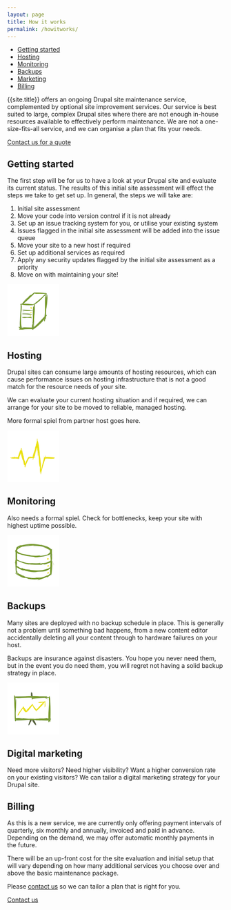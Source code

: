 ```yaml
---
layout: page
title: How it works
permalink: /howitworks/
---
```


<ul class="menu">
	<li><a href="#start">Getting started</a></li>
	<li><a href="#hosting">Hosting</a></li>
	<li><a href="#monitoring">Monitoring</a></li>
	<li><a href="#backups">Backups</a></li>
	<li><a href="#marketing">Marketing</a></li>
	<li><a href="#billing">Billing</a></li>
</ul>

{{site.title}} offers an ongoing Drupal site maintenance service, complemented by optional site improvement services. Our service is best suited to large, complex Drupal sites where there are not enough in-house resources available to effectively perform maintenance. We are not a one-size-fits-all service, and we can organise a plan that fits your needs.

<div class="ctawrapper"><a class="ctabutton" href="/contact">Contact us for a quote</a></div>


<a name="start"></a>
<h2 class="howitworkstitle">Getting started</h2>

The first step will be for us to have a look at your Drupal site and evaluate its current status. The results of this initial site assessment will effect the steps we take to get set up. In general, the steps we will take are:

<ol>
	<li>Initial site assessment</li>
	<li>Move your code into version control if it is not already</li>
	<li>Set up an issue tracking system for you, or utilise your existing system</li>
	<li>Issues flagged in the initial site assessment will be added into the issue queue</li>
	<li>Move your site to a new host if required</li>
	<li>Set up additional services as required</li>
	<li>Apply any security updates flagged by the initial site assessment as a priority</li>
	<li>Move on with maintaining your site!</li>
</ol>

<a name="hosting"></a>
<img src="/hosting.png" class="howitworksicon">

<h2 class="howitworkstitle">Hosting</h2>

Drupal sites can consume large amounts of hosting resources, which can cause performance issues on hosting infrastructure that is not a good match for the resource needs of your site.

We can evaluate your current hosting situation and if required, we can arrange for your site to be moved to reliable, managed hosting.

More formal spiel from partner host goes here.

<a name="monitoring"></a>
<img src="/monitoring.png" class="howitworksicon">

<h2 class="howitworkstitle">Monitoring</h2>

Also needs a formal spiel. Check for bottlenecks, keep your site with highest uptime possible.

<a name="backups"></a>
<img src="/database.png" class="howitworksicon">

<h2 class="howitworkstitle">Backups</h2>

Many sites are deployed with no backup schedule in place. This is generally not a problem until something bad happens, from a new content editor accidentally deleting all your content through to hardware failures on your host.

Backups are insurance against disasters. You hope you never need them, but in the event you do need them, you will regret not having a solid backup strategy in place.

<a name="marketing"></a>
<img src="/marketing.png" class="howitworksicon">

<h2 class="howitworkstitle">Digital marketing</h2>

Need more visitors? Need higher visibility? Want a higher conversion rate on your existing visitors? We can tailor a digital marketing strategy for your Drupal site.

<a name="billing"></a>
<h2 class="howitworkstitle">Billing</h2>

As this is a new service, we are currently only offering payment intervals of quarterly, six monthly and annually, invoiced and paid in advance. Depending on the demand, we may offer automatic monthly payments in the future.

There will be an up-front cost for the site evaluation and initial setup that will vary depending on how many additional services you choose over and above the basic maintenance package.

Please <a href="/contact">contact us</a> so we can tailor a plan that is right for you.

<div class="ctawrapper"><a class="ctabutton" href="/contact">Contact us</a></div>
